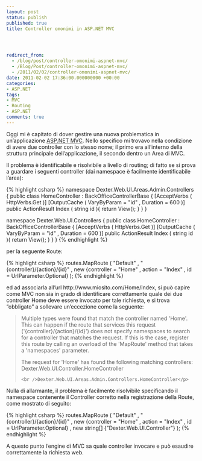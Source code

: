 ```yaml
---
layout: post
status: publish
published: true
title: Controller omonimi in ASP.NET MVC




redirect_from: 
  - /blog/post/controller-omonimi-aspnet-mvc/
  - /Blog/Post/controller-omonimi-aspnet-mvc/
  - /2011/02/02/controller-omonimi-aspnet-mvc/
date: 2011-02-02 17:36:00.000000000 +00:00
categories:
- ASP.NET
tags:
- MVC
- Routing
- ASP.NET
comments: true
---
```

<p>Oggi mi è capitato di dover gestire una nuova problematica in un’applicazione <a title="ASP.NET MVC Posts" href="http://www.tostring.it/tags/archive/mvc" target="_blank">ASP.NET MVC</a>. Nello specifico mi trovavo nella condizione di avere due controller con lo stesso nome; il primo era all’interno della struttura principale dell’applicazione, il secondo dentro un Area di MVC.</p>  <p>Il problema è identificabile e risolvibile a livello di routing; di fatto se si prova a guardare i seguenti controller (dai namespace è facilmente identificabile l’area):</p>  {% highlight csharp %}
namespace Dexter.Web.UI.Areas.Admin.Controllers {
  public class HomeController : BackOfficeControllerBase {
    [AcceptVerbs ( HttpVerbs.Get )]
    [OutputCache ( VaryByParam = "id" , Duration = 600 )]
    public ActionResult Index ( string id ){
      return View();
    }
  }
}


namespace Dexter.Web.UI.Controllers {
  public class HomeController : BackOfficeControllerBase {
    [AcceptVerbs ( HttpVerbs.Get )]
    [OutputCache ( VaryByParam = "id" , Duration = 600 )]
    public ActionResult Index ( string id ){
      return View();
    }
  }
}
{% endhighlight %}
<p>per la seguente Route:</p>

{% highlight csharp %}
routes.MapRoute (
    "Default" ,
    "{controller}/{action}/{id}" ,
    new {controller = "Home" , action = "Index" , id = UrlParameter.Optional}
);
{% endhighlight %}
<p>ed ad associarla all’url http://www.miosito.com/Home/Index, si può capire come MVC non sia in grado di identificare correttamente quale dei due controller Home deve essere invocato per tale richiesta, e si trova “obbligato” a sollevare un’eccezione come la seguente:</p>

<blockquote>
  <p>Multiple types were found that match the controller named 'Home'. This can happen if the route that services this request ('{controller}/{action}/{id}') does not specify namespaces to search for a controller that matches the request. If this is the case, register this route by calling an overload of the 'MapRoute' method that takes a 'namespaces' parameter.</p>

  <p>The request for 'Home' has found the following matching controllers: 
    <br />Dexter.Web.UI.Controller.HomeController 

    <br />Dexter.Web.UI.Areas.Admin.Controllers.HomeController</p>
</blockquote>

<p>Nulla di allarmante, il problema è facilmente risolvibile specificando il namespace contenente il Controller corretto nella registrazione della Route, come mostrato di seguito:</p>

{% highlight csharp %}
routes.MapRoute (
    "Default" ,
    "{controller}/{action}/{id}" ,
    new {controller = "Home" , action = "Index" , id = UrlParameter.Optional} ,
    new string[] {"Dexter.Web.UI.Controller"}
);
{% endhighlight %}
<p>A questo punto l’engine di MVC sa quale controller invocare e può esaudire correttamente la richiesta web.</p>
